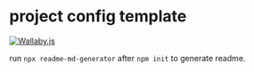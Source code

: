 # project config template

[![Wallaby.js](https://img.shields.io/badge/wallaby.js-configured-green.svg)](https://wallabyjs.com)

run `npx readme-md-generator` after `npm init` to generate readme.
